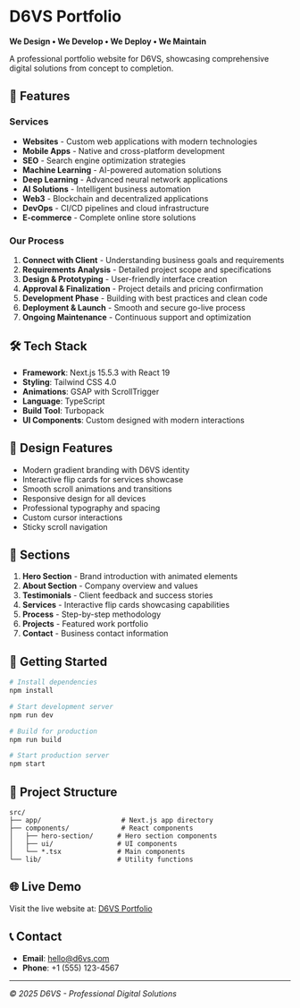 # D6VS Portfolio

**We Design • We Develop • We Deploy • We Maintain**

A professional portfolio website for D6VS, showcasing comprehensive digital solutions from concept to completion.

## 🚀 Features

### Services
- **Websites** - Custom web applications with modern technologies
- **Mobile Apps** - Native and cross-platform development
- **SEO** - Search engine optimization strategies
- **Machine Learning** - AI-powered automation solutions
- **Deep Learning** - Advanced neural network applications
- **AI Solutions** - Intelligent business automation
- **Web3** - Blockchain and decentralized applications
- **DevOps** - CI/CD pipelines and cloud infrastructure
- **E-commerce** - Complete online store solutions

### Our Process
1. **Connect with Client** - Understanding business goals and requirements
2. **Requirements Analysis** - Detailed project scope and specifications
3. **Design & Prototyping** - User-friendly interface creation
4. **Approval & Finalization** - Project details and pricing confirmation
5. **Development Phase** - Building with best practices and clean code
6. **Deployment & Launch** - Smooth and secure go-live process
7. **Ongoing Maintenance** - Continuous support and optimization

## 🛠 Tech Stack

- **Framework**: Next.js 15.5.3 with React 19
- **Styling**: Tailwind CSS 4.0
- **Animations**: GSAP with ScrollTrigger
- **Language**: TypeScript
- **Build Tool**: Turbopack
- **UI Components**: Custom designed with modern interactions

## 🎨 Design Features

- Modern gradient branding with D6VS identity
- Interactive flip cards for services showcase
- Smooth scroll animations and transitions
- Responsive design for all devices
- Professional typography and spacing
- Custom cursor interactions
- Sticky scroll navigation

## 📱 Sections

1. **Hero Section** - Brand introduction with animated elements
2. **About Section** - Company overview and values
3. **Testimonials** - Client feedback and success stories
4. **Services** - Interactive flip cards showcasing capabilities
5. **Process** - Step-by-step methodology
6. **Projects** - Featured work portfolio
7. **Contact** - Business contact information

## 🚀 Getting Started

```bash
# Install dependencies
npm install

# Start development server
npm run dev

# Build for production
npm run build

# Start production server
npm start
```

## 📝 Project Structure

```
src/
├── app/                    # Next.js app directory
├── components/             # React components
│   ├── hero-section/      # Hero section components
│   ├── ui/                # UI components
│   └── *.tsx              # Main components
└── lib/                   # Utility functions
```

## 🌐 Live Demo

Visit the live website at: [D6VS Portfolio](http://localhost:3000)

## 📞 Contact

- **Email**: hello@d6vs.com
- **Phone**: +1 (555) 123-4567

---

*© 2025 D6VS - Professional Digital Solutions*
